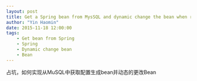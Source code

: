 ```yaml
---
layout: post
title: Get a Spring bean from MysSQL and dynamic change the bean when running
author: "Yin Haomin"
date: 2015-11-18 12:00:00
tags:
    - Get bean from Spring
    - Spring
    - Dynamic change bean
    - Bean
---
```


占坑，如何实现从MuSQL中获取配置生成bean并动态的更改Bean

